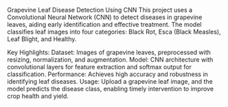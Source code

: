 Grapevine Leaf Disease Detection Using CNN
This project uses a Convolutional Neural Network (CNN) to detect diseases in grapevine leaves, aiding early identification and effective treatment. The model classifies leaf images into four categories: Black Rot, Esca (Black Measles), Leaf Blight, and Healthy.

Key Highlights:
Dataset: Images of grapevine leaves, preprocessed with resizing, normalization, and augmentation.
Model: CNN architecture with convolutional layers for feature extraction and softmax output for classification.
Performance: Achieves high accuracy and robustness in identifying leaf diseases.
Usage:
Upload a grapevine leaf image, and the model predicts the disease class, enabling timely intervention to improve crop health and yield.
